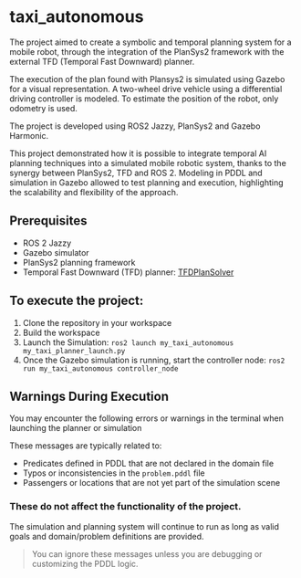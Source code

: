 # taxi_autonomous
The project aimed to create a symbolic and temporal planning system for a mobile robot, through the integration of the PlanSys2 framework with the external TFD (Temporal Fast Downward) planner.

The execution of the plan found with Plansys2 is simulated using Gazebo for a visual representation. A two-wheel drive vehicle using a differential driving controller is modeled. To estimate the position of the robot, only odometry is used.

The project is developed using ROS2 Jazzy, PlanSys2 and Gazebo Harmonic.

This project demonstrated how it is possible to integrate temporal AI planning techniques into a simulated mobile robotic system, thanks to the synergy between PlanSys2, TFD and ROS 2. Modeling in PDDL and simulation in Gazebo allowed to test planning and execution, highlighting the scalability and flexibility of the approach.

## Prerequisites
- ROS 2 Jazzy
- Gazebo simulator
- PlanSys2 planning framework
- Temporal Fast Downward (TFD) planner: [TFDPlanSolver](https://github.com/PlanSys2/plansys2_tfd_plan_solver)

## To execute the project:
1. Clone the repository  in your workspace
2. Build the workspace
3. Launch the Simulation:  ```ros2 launch my_taxi_autonomous my_taxi_planner_launch.py```
4. Once the Gazebo simulation is running, start the controller node: ```ros2 run my_taxi_autonomous controller_node```

## Warnings During Execution

You may encounter the following errors or warnings in the terminal when launching the planner or simulation

These messages are typically related to:
- Predicates defined in PDDL that are not declared in the domain file
- Typos or inconsistencies in the `problem.pddl` file
- Passengers or locations that are not yet part of the simulation scene

### These do **not** affect the functionality of the project.
The simulation and planning system will continue to run as long as valid goals and domain/problem definitions are provided.

> You can ignore these messages unless you are debugging or customizing the PDDL logic.



